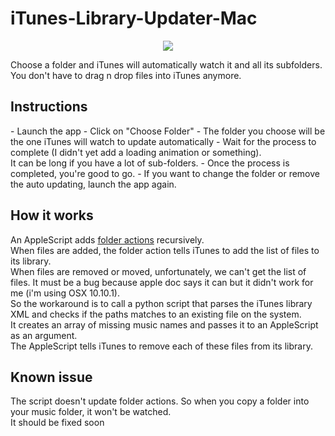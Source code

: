 iTunes-Library-Updater-Mac
==========================

<p align="center"><img src="http://4.ii.gl/j1EKzqEho.png"/><p>

Choose a folder and iTunes will automatically watch it and all its subfolders. 
<br/>You don't have to drag n drop files into iTunes anymore.

<h2>Instructions</h2>
- Launch the app
- Click on "Choose Folder"
- The folder you choose will be the one iTunes will watch to update automatically
- Wait for the process to complete (I didn't yet add a loading animation or something). <br/>It can be long if you have a lot of sub-folders.
- Once the process is completed, you're good to go.
- If you want to change the folder or remove the auto updating, launch the app again.

<h2>How it works</h2>
An AppleScript adds <a href="https://developer.apple.com/library/mac/documentation/AppleScript/Conceptual/AppleScriptLangGuide/reference/ASLR_folder_actions.html">folder actions</a> recursively.
<br/>When files are added, the folder action tells iTunes to add the list of files to its library.
<br/>When files are removed or moved, unfortunately, we can't get the list of files. It must be a bug because apple doc says it can but it didn't work for me (i'm using OSX 10.10.1).
<br/>So the workaround is to call a python script that parses the iTunes library XML and checks if the paths matches to an existing file on the system.
<br/>It creates an array of missing music names and passes it to an AppleScript as an argument.
<br/>The AppleScript tells iTunes to remove each of these files from its library.

<h2>Known issue</h2>
The script doesn't update folder actions. So when you copy a folder into your music folder, it won't be watched.
<br/>It should be fixed soon
